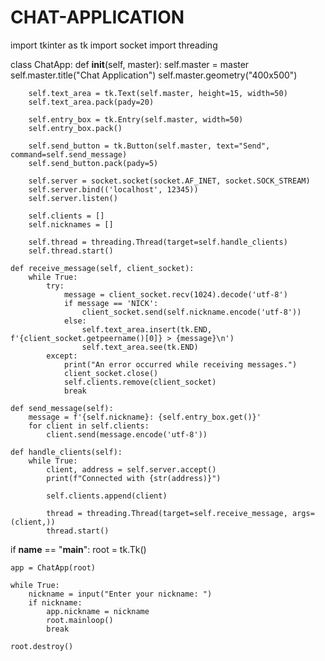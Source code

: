 # CHAT-APPLICATION
import tkinter as tk
import socket
import threading

class ChatApp:
    def __init__(self, master):
        self.master = master
        self.master.title("Chat Application")
        self.master.geometry("400x500")

        self.text_area = tk.Text(self.master, height=15, width=50)
        self.text_area.pack(pady=20)

        self.entry_box = tk.Entry(self.master, width=50)
        self.entry_box.pack()

        self.send_button = tk.Button(self.master, text="Send", command=self.send_message)
        self.send_button.pack(pady=5)

        self.server = socket.socket(socket.AF_INET, socket.SOCK_STREAM)
        self.server.bind(('localhost', 12345))
        self.server.listen()

        self.clients = []
        self.nicknames = []

        self.thread = threading.Thread(target=self.handle_clients)
        self.thread.start()

    def receive_message(self, client_socket):
        while True:
            try:
                message = client_socket.recv(1024).decode('utf-8')
                if message == 'NICK':
                    client_socket.send(self.nickname.encode('utf-8'))
                else:
                    self.text_area.insert(tk.END, f'{client_socket.getpeername()[0]} > {message}\n')
                    self.text_area.see(tk.END)
            except:
                print("An error occurred while receiving messages.")
                client_socket.close()
                self.clients.remove(client_socket)
                break

    def send_message(self):
        message = f'{self.nickname}: {self.entry_box.get()}'
        for client in self.clients:
            client.send(message.encode('utf-8'))

    def handle_clients(self):
        while True:
            client, address = self.server.accept()
            print(f"Connected with {str(address)}")

            self.clients.append(client)

            thread = threading.Thread(target=self.receive_message, args=(client,))
            thread.start()

if __name__ == "__main__":
    root = tk.Tk()

    app = ChatApp(root)

    while True:
        nickname = input("Enter your nickname: ")
        if nickname:
            app.nickname = nickname
            root.mainloop()
            break

    root.destroy()
